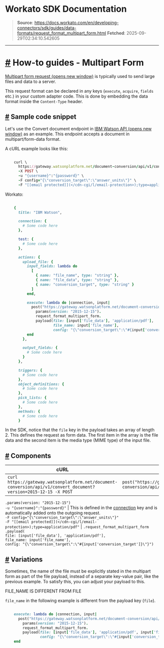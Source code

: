 # Workato SDK Documentation

> **Source**: https://docs.workato.com/en/developing-connectors/sdk/guides/data-formats/request_format_multipart_form.html
> **Fetched**: 2025-09-29T02:34:10.542605

---

# [#](<#how-to-guides-multipart-form>) How-to guides - Multipart Form

[Multipart form request (opens new window)](<https://www.w3.org/TR/html401/interact/forms.html#h-17.13.4.2>) is typically used to send large files and data to a server.

This request format can be declared in any keys (`execute`, `acquire`, `fields` etc.) in your custom adapter code. This is done by embedding the data format inside the `Content-Type` header.

## [#](<#sample-code-snippet>) Sample code snippet

Let's use the Convert document endpoint in [IBM Watson API (opens new window)](<https://www.ibm.com/watson/developercloud/document-conversion/api/v1/#convert-document>) as an example. This endpoint accepts a document in multipart/form-data format.

A cURL example looks like this:
```ruby
 
    curl \
      https://gateway.watsonplatform.net/document-conversion/api/v1/convert_document?version=2015-12-15 \
      -X POST \
      -u "{username}":"{password}" \
      -F config="{\"conversion_target\":\"answer_units\"}" \
      -F "[[email protected]](</cdn-cgi/l/email-protection>);type=application/pdf"


```

Workato:
```ruby
 
    {
      title: "IBM Watson",

      connection: {
        # Some code here
      },

      test: {
        # Some code here
      },

      actions: {
        upload_file: {
          input_fields: lambda do
            [
              { name: "file_name", type: "string" },
              { name: "file_data", type: "string" },
              { name: "conversion_target", type: "string" }
            ]
          end,

          execute: lambda do |connection, input|
            post("https://gateway.watsonplatform.net/document-conversion/api/v1/convert_document").
              params(version: "2015-12-15").
              request_format_multipart_form.
              payload(file: [input['file_data'], 'application/pdf'],
                      file_name: input['file_name'],
                      config: "{\"conversion_target\":\"#{input['conversion_target']}\"}")
          end
        },

        output_fields: {
          # Some code here
        }
      },

      triggers: {
        # Some code here
      },
      object_definitions: {
        # Some code here
      },
      pick_lists: {
        # Some code here
      },
      methods: {
        # Some code here
      }


```

In the SDK, notice that the `file` key in the payload takes an array of length 2. This defines the request as form data. The first item in the array is the file data and the second item is the media type (MIME type) of the input file.

## [#](<#components>) Components

cURL | Workato  
---|---  
`curl https://gateway.watsonplatform.net/document-conversion/api/v1/convert_document?version=2015-12-15 -X POST` | `post("https://gateway.watsonplatform.net/document-conversion/api/v1/convert_document")`  
`.params(version: "2015-12-15")`  
`-u "{username}":"{password}"` | This is defined in the [connection](../authentication/basic-authentication.md) key and is automatically added onto the outgoing request.  
`-F config="{\"conversion_target\":\"answer_units\"}"`  
`-F "[[email protected]](</cdn-cgi/l/email-protection>);type=application/pdf"` | `.request_format_multipart_form`  
`.payload(`  
`file: [input['file_data'], 'application/pdf'], `  
`file_name: input['file_name'],`  
`config: "{\"conversion_target\":\"#{input['conversion_target']}\"}")`  

## [#](<#variations>) Variations

Sometimes, the name of the file must be explicitly stated in the multipart form as part of the file payload, instead of a separate key-value pair, like the previous example. To satisfy this, you can adjust your payload to this.

FILE_NAME IS DIFFERENT FROM FILE

`file_name` in the following example is different from the payload key (`file`).
```ruby
 
    execute: lambda do |connection, input|
      post("https://gateway.watsonplatform.net/document-conversion/api/v1/convert_document").
        params(version: "2015-12-15").
        request_format_multipart_form.
        payload(file: [input['file_data'], 'application/pdf', input['file_name']],
                config: "{\"conversion_target\":\"#{input['conversion_target']}\"}")
    end


```
